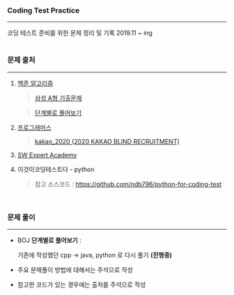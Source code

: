 ### Coding Test Practice
---

코딩 테스트 준비를 위한 문제 정리 및 기록
2019.11 ~ ing
<br><br>
### 문제 출처
---

1. [백준 알고리즘](www.acmicpc.net)
    > [삼성 A형 기출문제](https://www.acmicpc.net/workbook/view/2771)

    > [단계별로 풀어보기](https://www.acmicpc.net/step)

2. [프로그래머스](https://programmers.co.kr/learn/challenges)

  
    > [kakao_2020 (2020 KAKAO BLIND RECRUITMENT)](https://programmers.co.kr/learn/challenges?tab=all_challenges)
  

3. [SW Expert Academy](https://swexpertacademy.com)

4. 이것이코딩테스트다 - python
    > 참고 소스코드 : https://github.com/ndb796/python-for-coding-test

<br>

### 문제 풀이
---
- BOJ __단계별로 풀어보기__ :

    기존에 작성했던 cpp -> java, python 로 다시 풀기 __(진행중)__

- 주요 문제풀이 방법에 대해서는 주석으로 작성
- 참고한 코드가 있는 경우에는 출처를 주석으로 작성
